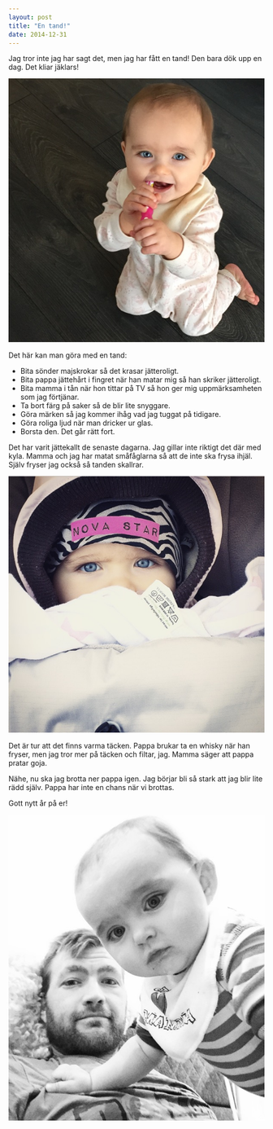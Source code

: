 ```yaml
---
layout: post
title: "En tand!"
date: 2014-12-31
---
```


Jag tror inte jag har sagt det, men jag har fått en tand! Den bara dök upp en dag. Det kliar jäklars!

![tand](/images/2014-12-31-tand.jpg)

Det här kan man göra med en tand:

  * Bita sönder majskrokar så det krasar jätteroligt.
  * Bita pappa jättehårt i fingret när han matar mig så han skriker jätteroligt.
  * Bita mamma i tån när hon tittar på TV så hon ger mig uppmärksamheten som jag förtjänar.
  * Ta bort färg på saker så de blir lite snyggare.
  * Göra märken så jag kommer ihåg vad jag tuggat på tidigare.
  * Göra roliga ljud när man dricker ur glas.
  * Borsta den. Det går rätt fort.

Det har varit jättekallt de senaste dagarna. Jag gillar inte riktigt
det där med kyla. Mamma och jag har matat småfåglarna så att de inte ska frysa ihjäl. Själv fryser jag också så tanden skallrar.

![kallt](/images/2014-12-31-kallt.jpg)

Det är tur att det finns varma täcken. Pappa brukar ta en whisky när han fryser, men jag tror mer på täcken och filtar, jag. Mamma säger att pappa pratar goja.

Nähe, nu ska jag brotta ner pappa igen. Jag börjar bli så stark att jag blir lite rädd själv. Pappa har inte en chans när vi brottas.

Gott nytt år på er!

![brottning](/images/2014-12-31-brottning.jpg)
